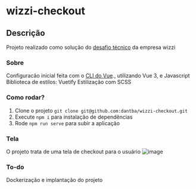 # wizzi-checkout

## Descrição
Projeto realizado como solução do [desafio técnico](https://github.com/Wizzi-Oficial/tech_challenge) da empresa wizzi

### Sobre
Configuracão inicial feita com o [CLI do Vue](https://cli.vuejs.org/config/)., utilizando Vue 3, e Javascript
Biblioteca de estilos: Vuetify
Estilização com SCSS
### Como rodar?
1. Clone o projeto `git clone git@github.com:dantba/wizzi-checkout.git`
2. Execute `npm i` para instalação de dependências
3. Rode `npm run serve` para subir a aplicação


### Tela
O projeto trata de uma tela de checkout para o usuário
![image](https://github.com/dantba/wizzi-checkout/assets/50891038/35050cc4-d9c4-4b03-ba62-40543b3fcc1a)

### To-do
Dockerização e implantação do projeto


